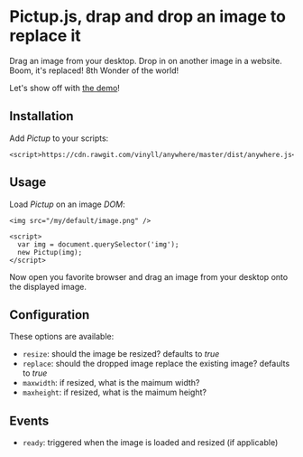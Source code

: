 # Pictup.js, drap and drop an image to replace it

Drag an image from your desktop. Drop in on another image in a website.
Boom, it's replaced! 8th Wonder of the world!

Let's show off with [the demo](http://vinyll.github.io/pictup/demo)!


## Installation

Add _Pictup_ to your scripts:

    <script>https://cdn.rawgit.com/vinyll/anywhere/master/dist/anywhere.js</script>


## Usage

Load _Pictup_ on an image _DOM_:

    <img src="/my/default/image.png" />

    <script>
      var img = document.querySelector('img');
      new Pictup(img);
    </script>

Now open you favorite browser and drag an image from your desktop onto the
displayed image.


## Configuration

These options are available:

- `resize`: should the image be resized? defaults to _true_
- `replace`: should the dropped image replace the existing image? defaults to _true_
- `maxwidth`: if resized, what is the maimum width?
- `maxheight`: if resized, what is the maimum height?


## Events

- `ready`: triggered when the image is loaded and resized (if applicable)
